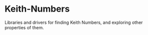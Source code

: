 # Keith-Numbers
Libraries and drivers for finding Keith Numbers, and exploring other properties of them.
